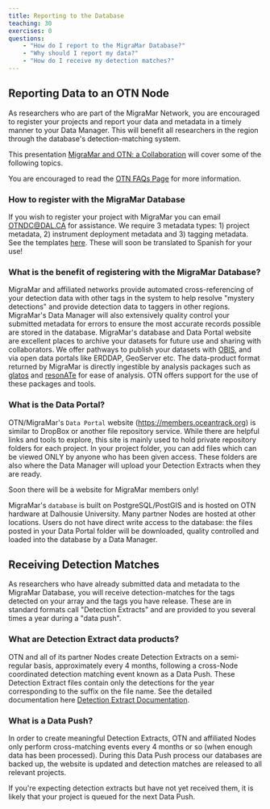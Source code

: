 ```yaml
---
title: Reporting to the Database
teaching: 30
exercises: 0
questions:
    - "How do I report to the MigraMar Database?"
    - "Why should I report my data?"
    - "How do I receive my detection matches?"
---
```

## Reporting Data to an OTN Node

As researchers who are part of the MigraMar Network, you are encouraged to register your projects and report your data and metadata in a timely manner to your Data Manager. This will benefit all researchers in the region through the database's detection-matching system.

This presentation [MigraMar and OTN: a Collaboration](/Resources/MigraMar_student_workshop_2022_02_attendee.pptx) will cover some of the following topics.

You are encouraged to read the [OTN FAQs Page](https://members.oceantrack.org/faq) for more information.

### How to register with the MigraMar Database

If you wish to register your project with MigraMar you can email OTNDC@DAL.CA for assistance. We require 3 metadata types: 1) project metadata, 2) instrument deployment metadata and 3) tagging metadata. See the templates [here](https://members.oceantrack.org/data/data-collection). These will soon be translated to Spanish for your use!

### What is the benefit of registering with the MigraMar Database?

MigraMar and affiliated networks provide automated cross-referencing of your detection data with other tags in the system to help resolve "mystery detections" and provide detection data to taggers in other regions. MigraMar's Data Manager will also extensively quality control your submitted metadata for errors to ensure the most accurate records possible are stored in the database. MigraMar's database and Data Portal website are excellent places to archive your datasets for future use and sharing with collaborators. We offer pathways to publish your datasets with [OBIS](https://obis.org/), and via open data portals like ERDDAP, GeoServer etc. The data-product format returned by MigraMar is directly ingestible by analysis packages such as [glatos](https://github.com/ocean-tracking-network/glatos) and [resonATe](https://gitlab.oceantrack.org/otndc/resonate) for ease of analysis. OTN offers support for the use of these packages and tools.

### What is the Data Portal?

OTN/MigraMar's `Data Portal` website (https://members.oceantrack.org) is similar to DropBox or another file repository service. While there are helpful links and tools to explore, this site is mainly used to hold private repository folders for each project. In your project folder, you can add files which can be viewed ONLY by anyone who has been given access. These folders are also where the Data Manager will upload your Detection Extracts when they are ready. 

Soon there will  be a website for MigraMar members only!

MigraMar's `database` is built on PostgreSQL/PostGIS and is hosted on OTN hardware at Dalhousie University. Many partner Nodes are hosted at other locations. Users do not have direct write access to the database: the files posted in your Data Portal folder will be downloaded, quality controlled and loaded into the database by a Data Manager.


## Receiving Detection Matches

As researchers who have already submitted data and metadata to the MigraMar Database, you will receive detection-matches for the tags detected on your array and the tags you have release. These are in standard formats call "Detection Extracts" and are provided to you several times a year during a "data push".

### What are Detection Extract data products?

OTN and all of its partner Nodes create Detection Extracts on a semi-regular basis, approximately every 4 months, following a cross-Node coordinated detection matching event known as a Data Push. These Detection Extract files contain only the detections for the year corresponding to the suffix on the file name. See the detailed documentation here [Detection Extract Documentation](https://members.oceantrack.org/data/otn-detection-extract-documentation-matched-to-animals).

### What is a Data Push?

In order to create meaningful Detection Extracts, OTN and affiliated Nodes only perform cross-matching events every 4 months or so (when enough data has been processed). During this Data Push process our databases are backed up, the website is updated and detection matches are released to all relevant projects.

If you're expecting detection extracts but have not yet received them, it is likely that your project is queued for the next Data Push.
